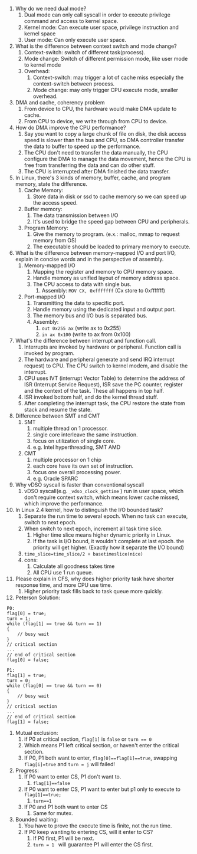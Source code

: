 1. Why do we need dual mode?
	1. Dual mode can only call syscall in order to execute privilege command and access to kernel space.
	2. Kernel mode: Can execute user space, privilege instruction and kernel space
	3. User mode: Can only execute user space.
2. What is the difference between context switch and mode change?
	1. Context-switch: switch of different task(process).
	2. Mode change: Switch of different permission mode, like user mode to kernel mode
	3. Overhead:
		1. Context-switch: may trigger a lot of cache miss especially the context-switch between process.
		2. Mode change: may only trigger CPU execute mode, smaller overhead.
3. DMA and cache, coherency problem
	1. From device to CPU, the hardware would make DMA update to cache.
	2. From CPU to device, we write through from CPU to device. 
4. How do DMA improve the CPU performance?
	1. Say you want to copy a large chunk of file on disk, the disk access speed is slower than the bus and CPU, so DMA controller transfer the data to buffer to speed up the performance.
	2. The CPU don't need to transfer the data manually, the CPU configure the DMA to manage the data movement, hence the CPU is free from transferring the data and can do other stuff.
	3. The CPU is interrupted after DMA finished the data transfer.
5. In Linux, there's 3 kinds of memory, buffer, cache, and program memory, state the difference.
	1. Cache Memory: 
		1. Store data in disk or ssd to cache memory so we can speed up the access speed.
	2. Buffer memory:
		1. The data transmission between I/O
		2. It's used to bridge the speed gap between CPU and peripherals.
	3. Program Memory:
		1. Give the memory to program. (e.x.: malloc, mmap to request memory from OS)
		2. The executable should be loaded to primary memory to execute.
6. What is the difference between memory-mapped I/O and port I/O, explain in concise words and in the perspective of assembly.
	1. Memory-mapped I/O
		1. Mapping the register and memory to CPU memory space.
		2. Handle memory as unified layout of memory address space.
		3. The CPU access to data with single bus.
			1. Assembly: 
			```MOV CX, 0xfffffff``` (Cx store to 0xfffffff)
	1. Port-mapped I/O
		1. Transmitting the data to specific port.
		2. Handle memory using the dedicated input and output port.
		3. The memory bus and I/O bus is separated bus.
		4. Assembly: 
			1. ```out 0x255 ax``` (write ax to 0x255)
			2. ```in ax 0x100``` (write to ax from 0x100)
7. What's the difference between interrupt and function call.
	1. Interrupts are invoked by hardware or peripheral. Function call is invoked by program.
	2. The hardware and peripheral generate and send IRQ interrupt request) to CPU. The CPU switch to kernel modem, and disable the interrupt.
	3. CPU uses IVT (interrupt Vector Table) to determine the address of ISR (Interrupt Service Request), ISR save the PC counter, register and the context of the task. These all happens in top half.
	4. ISR invoked bottom half, and do the kernel thread stuff.
	5. After completing the interrupt task, the CPU restore the state from stack and resume the state.
8. Difference between SMT and CMT
	1. SMT
		1. multiple thread on 1 processor.
		2. single core interleave the same instruction.
		3. focus on utilization of single core.
		4. e.g. Intel hyperthreading, SMT AMD
	2. CMT
		1. multiple processor on 1 chip
		2. each core have its own set of instruction.
		3. focus one overall processing power.
		4. e.g. Oracle SPARC
9. Why vDSO syscall is faster than conventional syscall
	1. vDSO syscall(e.g. ```_vdso_clock_gettime``` ) run in user space, which don't require context switch, which means lower cache missed, which improve the performance.
10. In Linux 2.4 kernel, how to distinguish the I/O bounded task?
	1. Separate the run time to several epoch. When no task can execute, switch to next epoch.
	2. When switch to next epoch, increment all task time slice.
		1. Higher time slice means higher dynamic priority in Linux.
		2. If the task is I/O bound, it wouldn't complete at last epoch. the priority will get higher. (Exactly how it separate the I/O bound)
	3. ```time_slice=time_slice/2 + basetimeslice(nice)```
	4. cons: 
		1. Calculate all goodness takes time
		2. All CPU use 1 run queue.
11. Please explain in CFS, why does higher priority task have shorter response time, and more CPU use time.
	1. Higher priority task fills back to task queue more quickly. 
12. Peterson Solution:
```
P0: 
flag[0] = true;
turn = 1;
while (flag[1] == true && turn == 1)
{
	// busy wait
}
// critical section
...
// end of critical section
flag[0] = false;
```

```
P1: 
flag[1] = true;
turn = 0;
while (flag[0] == true && turn == 0)
{
	// busy wait
}
// critical section
...
// end of critical section
flag[1] = false;
```

1. Mutual exclusion:
	1. if P0 at critical section, ```flag[1]``` is ```false``` or ```turn == 0```
	2. Which means P1 left critical section, or haven't enter the critical section.
	3. If P0, P1 both want to enter, ```flag[0]==flag[1]==true```, swapping ```flag[i]=true``` and ```turn = j``` will failed! 
2. Progress:
	1. If P0 want to enter CS, P1 don't want to.
		1. ```flag[1]==false```
	2. If P0 want to enter CS, P1 want to enter but p1 only to execute to ```flag[1]==true;```
		1. ```turn==1```
	3. If P0 and P1 both want to enter CS
		1. Same for mutex.
3. Bounded waiting:
	1. You have to prove the execute time is finite, not the run time.
	2. If P0 keep wanting to entering CS, will it enter to CS?
		1. If P0 first, P1 will be next.
		2. ```turn = 1 ``` will guarantee P1 will enter the CS first.